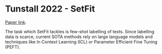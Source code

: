 # Tunstall 2022 - SetFit

[Paper link](https://ar5iv.labs.arxiv.org/html/2209.11055).

The task which SetFit tackles is few-shot labelling of texts. Since labelling data is scarce, current SOTA methods rely on large language models and techniques like In Context Learning (ICL) or Parameter Efficient Fine Tuning (PEFT). 
